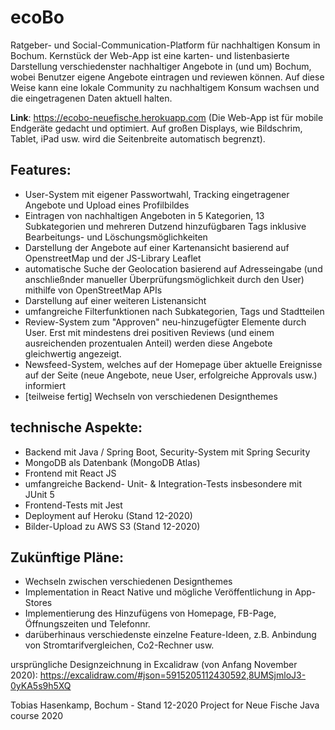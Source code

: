 # ecoBo

Ratgeber- und Social-Communication-Platform für nachhaltigen Konsum in Bochum. Kernstück der Web-App ist eine karten- und listenbasierte Darstellung verschiedenster nachhaltiger Angebote in (und um) Bochum, wobei Benutzer eigene Angebote eintragen und reviewen können. Auf diese Weise kann eine lokale Community zu nachhaltigem Konsum wachsen und die eingetragenen Daten aktuell halten.

**Link**: https://ecobo-neuefische.herokuapp.com
(Die Web-App ist für mobile Endgeräte gedacht und optimiert. Auf großen Displays, wie Bildschrim, Tablet, iPad usw. wird die Seitenbreite automatisch begrenzt).

## Features:
- User-System mit eigener Passwortwahl, Tracking eingetragener Angebote und Upload eines Profilbildes
- Eintragen von nachhaltigen Angeboten in 5 Kategorien, 13 Subkategorien und mehreren Dutzend hinzufügbaren Tags inklusive Bearbeitungs- und Löschungsmöglichkeiten
- Darstellung der Angebote auf einer Kartenansicht basierend auf OpenstreetMap und der JS-Library Leaflet
- automatische Suche der Geolocation basierend auf Adresseingabe (und anschließnder manueller Überprüfungsmöglichkeit durch den User) mithilfe von OpenStreetMap APIs
- Darstellung auf einer weiteren Listenansicht
- umfangreiche Filterfunktionen nach Subkategorien, Tags und Stadtteilen
- Review-System zum "Approven" neu-hinzugefügter Elemente durch User. Erst mit mindestens drei positiven Reviews (und einem ausreichenden prozentualen Anteil) werden diese Angebote gleichwertig angezeigt.
- Newsfeed-System, welches auf der Homepage über aktuelle Ereignisse auf der Seite (neue Angebote, neue User, erfolgreiche Approvals usw.) informiert
- [teilweise fertig] Wechseln von verschiedenen Designthemes

## technische Aspekte:
- Backend mit Java / Spring Boot, Security-System mit Spring Security
- MongoDB als Datenbank (MongoDB Atlas)
- Frontend mit React JS
- umfangreiche Backend- Unit- & Integration-Tests insbesondere mit JUnit 5
- Frontend-Tests mit Jest
- Deployment auf Heroku (Stand 12-2020)
- Bilder-Upload zu AWS S3 (Stand 12-2020)

## Zukünftige Pläne:
- Wechseln zwischen verschiedenen Designthemes
- Implementation in React Native und mögliche Veröffentlichung in App-Stores
- Implementierung des Hinzufügens von Homepage, FB-Page, Öffnungszeiten und Telefonnr.
- darüberhinaus verschiedenste einzelne Feature-Ideen, z.B. Anbindung von Stromtarifvergleichen, Co2-Rechner usw.

ursprüngliche Designzeichnung in Excalidraw (von Anfang November 2020): https://excalidraw.com/#json=5915205112430592,8UMSjmloJ3-0yKA5s9h5XQ

Tobias Hasenkamp, Bochum - Stand 12-2020
Project for Neue Fische Java course 2020
